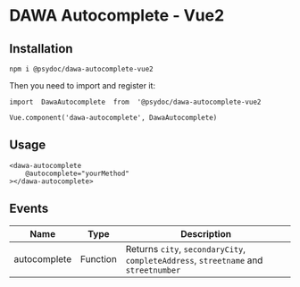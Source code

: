 # DAWA Autocomplete - Vue2
 

## [](https://www.npmjs.com/package/@psydoc/dawa-autocomplete-vue2#installation)Installation

`npm i @psydoc/dawa-autocomplete-vue2`

Then you need to import and register it:

`import  DawaAutocomplete  from  '@psydoc/dawa-autocomplete-vue2`

`Vue.component('dawa-autocomplete', DawaAutocomplete)`

## [](https://www.npmjs.com/package/@psydoc/dawa-autocomplete-vue2#usage)Usage
<input-tag  v-model="tags"></input-tag>
```
<dawa-autocomplete 
	@autocomplete="yourMethod"
></dawa-autocomplete>
```

## [](https://www.npmjs.com/package/@psydoc/dawa-autocomplete-vue2#events)Events

Name | Type | Description
--- | --- | ---
autocomplete | Function | Returns `city`, `secondaryCity`, `completeAddress`, `streetname` and `streetnumber`